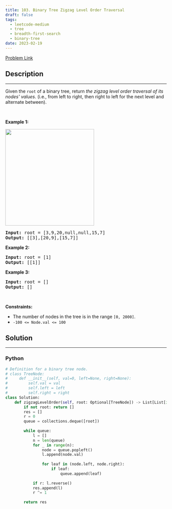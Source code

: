 ```yaml
---
title: 103. Binary Tree Zigzag Level Order Traversal
draft: false
tags: 
  - leetcode-medium
  - tree
  - breadth-first-search
  - binary-tree
date: 2023-02-19
---
```


[Problem Link](https://leetcode.com/problems/binary-tree-zigzag-level-order-traversal/)

## Description

---
<p>Given the <code>root</code> of a binary tree, return <em>the zigzag level order traversal of its nodes&#39; values</em>. (i.e., from left to right, then right to left for the next level and alternate between).</p>

<p>&nbsp;</p>
<p><strong class="example">Example 1:</strong></p>
<img alt="" src="https://assets.leetcode.com/uploads/2021/02/19/tree1.jpg" style="width: 277px; height: 302px;" />
<pre>
<strong>Input:</strong> root = [3,9,20,null,null,15,7]
<strong>Output:</strong> [[3],[20,9],[15,7]]
</pre>

<p><strong class="example">Example 2:</strong></p>

<pre>
<strong>Input:</strong> root = [1]
<strong>Output:</strong> [[1]]
</pre>

<p><strong class="example">Example 3:</strong></p>

<pre>
<strong>Input:</strong> root = []
<strong>Output:</strong> []
</pre>

<p>&nbsp;</p>
<p><strong>Constraints:</strong></p>

<ul>
	<li>The number of nodes in the tree is in the range <code>[0, 2000]</code>.</li>
	<li><code>-100 &lt;= Node.val &lt;= 100</code></li>
</ul>


## Solution

---
### Python
``` py title='binary-tree-zigzag-level-order-traversal'
# Definition for a binary tree node.
# class TreeNode:
#     def __init__(self, val=0, left=None, right=None):
#         self.val = val
#         self.left = left
#         self.right = right
class Solution:
    def zigzagLevelOrder(self, root: Optional[TreeNode]) -> List[List[int]]:
        if not root: return []
        res = []
        r = 0
        queue = collections.deque([root])
        
        while queue:
            l = []
            n = len(queue)
            for _ in range(n):
                node = queue.popleft()
                l.append(node.val)
                
                for leaf in (node.left, node.right):
                    if leaf:
                        queue.append(leaf)
            
            if r: l.reverse()
            res.append(l)
            r ^= 1
        
        return res
```

